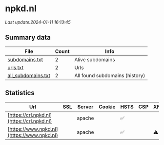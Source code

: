 # npkd.nl
*Last update:2024-01-11 16:13:45*
## Summary data
| File       | Count | Info |
|------------|-------|------|
|[subdomains.txt](/data/npkd/subdomains.txt)|2|Alive subdomains|
|[urls.txt](/data/npkd/urls.txt)|2|Urls|
|[all_subdomains.txt](/data/npkd/all_subdomains.txt)|2|All found subdomains (history)|
## Statistics
| Url | SSL | Server | Cookie | HSTS | CSP | XFO | XXP | RP | Tech |
|------------|-------|------|------|------|------|------|------|------|------|
|[https://crl.npkd.nl](https://crl.npkd.nl)| |apache| |:white_check_mark: | | | | |:white_check_mark: | |Apache HTTP Server H...| |
|[https://www.npkd.nl](https://www.npkd.nl)| |apache| |:white_check_mark: | |:warning: |:white_check_mark: | | |:white_check_mark: | |Apache HTTP Server B...| |
